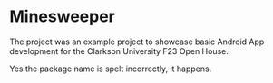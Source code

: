 # Minesweeper
The project was an example project to showcase basic Android App development for the Clarkson University F23 Open House.

Yes the package name is spelt incorrectly, it happens.
